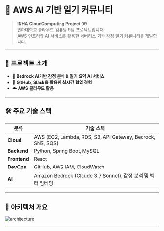 # 🧠 AWS AI 기반 일기 커뮤니티

> **INHA CloudComputing Project 09**  
> 인하대학교 클라우드 컴퓨팅 9팀 프로젝트입니다.  
> AWS 인프라와 AI 서비스를 활용한 서버리스 기반 감정 일기 커뮤니티를 개발합니다.

---

## 📌 프로젝트 소개

- 🧾 **Bedrock AI기반 감정 분석 & 일기 요약 AI 서비스**
- 🤝 **GitHub, Slack을 활용한 실시간 협업 경험**
- ☁️ **AWS 클라우드 활용**

---

## 🛠️ 주요 기술 스택

| 분류       | 기술 스택                                                                 |
|------------|--------------------------------------------------------------------------|
| **Cloud**  | AWS (EC2, Lambda, RDS, S3, API Gateway, Bedrock, SNS, SQS)              |
| **Backend**| Python, Spring Boot, MySQL                                              |
| **Frontend**| React                                                                   |
| **DevOps** | GitHub, AWS IAM, CloudWatch                                             |
| **AI**     | Amazon Bedrock (Claude 3.7 Sonnet), 감정 분석 및 벡터 임베딩           |

---

## 🧩 아키텍처 개요

![architecture](https://github.com/user-attachments/assets/a4804f36-6841-467a-8768-2869805538ee)

---

